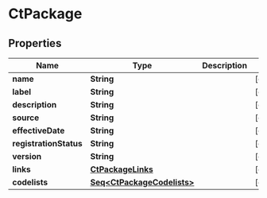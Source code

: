 

# CtPackage


## Properties

Name | Type | Description | Notes
------------ | ------------- | ------------- | -------------
**name** | **String** |  |  [optional]
**label** | **String** |  |  [optional]
**description** | **String** |  |  [optional]
**source** | **String** |  |  [optional]
**effectiveDate** | **String** |  |  [optional]
**registrationStatus** | **String** |  |  [optional]
**version** | **String** |  |  [optional]
**links** | [**CtPackageLinks**](CtPackageLinks.md) |  |  [optional]
**codelists** | [**Seq&lt;CtPackageCodelists&gt;**](CtPackageCodelists.md) |  |  [optional]



